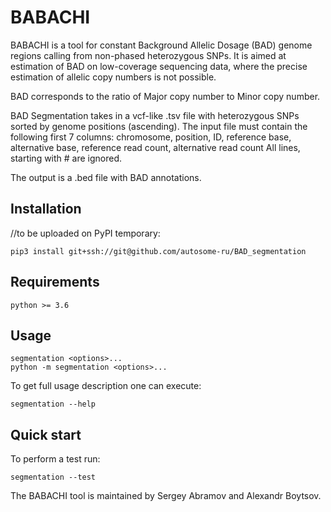 # BABACHI
BABACHI is a tool for constant Background Allelic Dosage (BAD) genome regions calling from
non-phased heterozygous SNPs. It is aimed at estimation of BAD on low-coverage sequencing data, where
the precise estimation of allelic copy numbers is not possible.

BAD corresponds to the ratio of Major copy number to Minor copy number.

BAD Segmentation takes in a vcf-like .tsv file with heterozygous SNPs sorted by genome positions (ascending).
The input file must contain the following first 7 columns:
chromosome, position, ID, reference base, alternative base, reference read count, alternative read count
All lines, starting with # are ignored.

The output is a .bed file with BAD annotations.

## Installation

//to be uploaded on PyPI
temporary:
``` 
pip3 install git+ssh://git@github.com/autosome-ru/BAD_segmentation
```

## Requirements
```
python >= 3.6
```

## Usage
```
segmentation <options>...
python -m segmentation <options>...
```
To get full usage description one can execute:
```
segmentation --help
```

## Quick start
To perform a test run:
```
segmentation --test
```


The BABACHI tool is maintained by Sergey Abramov and Alexandr Boytsov.
